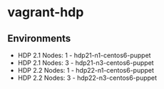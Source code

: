vagrant-hdp
===========

## Environments
* HDP 2.1 Nodes: 1 - hdp21-n1-centos6-puppet
* HDP 2.1 Nodes: 3 - hdp21-n3-centos6-puppet
* HDP 2.2 Nodes: 1 - hdp22-n1-centos6-puppet
* HDP 2.2 Nodes: 3 - hdp22-n3-centos6-puppet


